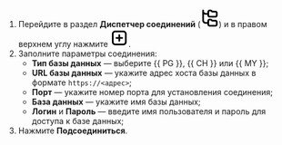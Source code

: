 1. Перейдите в раздел **Диспетчер соединений** (![image](../../_assets/console-icons/folder-tree.svg)) и в правом верхнем углу нажмите ![image](../../_assets/console-icons/square-plus.svg).
1. Заполните параметры соединения:
    * **Тип базы данных** — выберите {{ PG }}, {{ CH }} или {{ MY }};
    * **URL базы данных** — укажите адрес хоста базы данных в формате `https://<адрес>`;
    * **Порт** — укажите номер порта для установления соединения;
    * **База данных** — укажите имя базы данных;
    * **Логин** и **Пароль** — введите имя пользователя и пароль для доступа к базе данных;
1. Нажмите **Подсоединиться**.